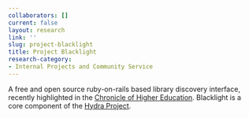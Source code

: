 ```yaml
---
collaborators: []
current: false
layout: research
link: ''
slug: project-blacklight
title: Project Blacklight
research-category:
- Internal Projects and Community Service
---
```


A free and open source ruby-on-rails based library discovery interface, recently highlighted in the [Chronicle of Higher Education](http://chronicle.com/article/After-Losing-Users-in/48588/). Blacklight is a core component of the [Hydra Project](http://projecthydra.org/).
